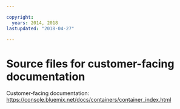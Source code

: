 ```yaml
---

copyright:
  years: 2014, 2018
lastupdated: "2018-04-27"

---
```



# Source files for customer-facing documentation

Customer-facing documentation: https://console.bluemix.net/docs/containers/container_index.html




